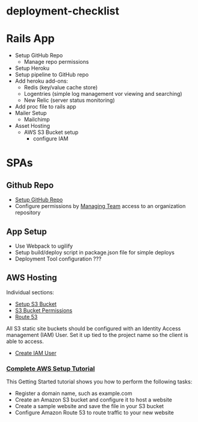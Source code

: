 # deployment-checklist
# Rails App
- Setup GitHub Repo
  - Manage repo permissions 
- Setup Heroku
- Setup pipeline to GitHub repo
- Add heroku add-ons:
  - Redis (key/value cache store)
  - Logentries (simple log management vor viewing and searching)
  - New Relic (server status monitoring)
- Add proc file to rails app
- Mailer Setup
  - Mailchimp
- Asset Hosting
  - AWS S3 Bucket setup
    - configure IAM 

# SPAs 
## Github Repo
- [Setup GitHub Repo](https://help.github.com/articles/create-a-repo/)
- Configure permissions by [Managing Team](https://help.github.com/articles/managing-team-access-to-an-organization-repository/) access to an organization repository

## App Setup
- Use Webpack to ugilify
- Setup build/deploy script in package.json file for simple deploys
- Deployment Tool configuration ???

## AWS Hosting
Individual sections:
  - [Setup S3 Bucket](https://docs.aws.amazon.com/AmazonS3/latest/user-guide/create-configure-bucket.html)
  - [S3 Bucket Permissions](https://docs.aws.amazon.com/AmazonS3/latest/user-guide/set-permissions.html)
  - [Route 53](https://docs.aws.amazon.com/Route53/latest/DeveloperGuide/setting-up-route-53.html)

All S3 static site buckets should be configured with an Identity Access management (IAM) User. Set it up tied to the project name so the client is able to access. 
  - [Create IAM User](https://docs.aws.amazon.com/IAM/latest/UserGuide/id_users_create.html)
  
### [Complete AWS Setup Tutorial](https://docs.aws.amazon.com/Route53/latest/DeveloperGuide/getting-started.html)
This Getting Started tutorial shows you how to perform the following tasks:
  - Register a domain name, such as example.com
  - Create an Amazon S3 bucket and configure it to host a website
  - Create a sample website and save the file in your S3 bucket
  - Configure Amazon Route 53 to route traffic to your new website
